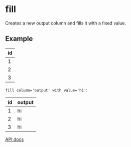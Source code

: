 # fill

Creates a new output column and fills it with a fixed value.

## Example

| id  |
| --- |
| 1   |
| 2   |
| 3   |

`fill column='output' with value='hi'`:

| id  | output |
| --- | ------ |
| 1   | hi     |
| 2   | hi     |
| 3   | hi     |

[API docs](https://github.com/microsoft/datashaper/blob/main/javascript/schema/docs/markdown/schema.fillargs.md)